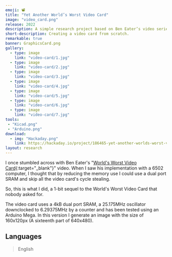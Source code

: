 ```yaml
---
emoji: 📽️
title: "Yet Another World’s Worst Video Card"
image: "video_card.png"
release: 2022
description: A simple research project based on Ben Eater’s video series about building a video card on breadboards. In this project, I reduced the memory usage by only having 1-bit images.
short-description: Creating a video card from scratch.
remarkable: true
banner: GraphicsCard.png
gallery:
  - type: image
    link: "video-card/1.jpg"
  - type: image
    link: "video-card/2.jpg"
  - type: image
    link: "video-card/3.jpg"
  - type: image
    link: "video-card/4.jpg"
  - type: image
    link: "video-card/5.jpg"
  - type: image
    link: "video-card/6.jpg"
  - type: image
    link: "video-card/7.jpg"
tools:
 - "Kicad.png"
 - "Arduino.png"
download:
  - img: "Hackaday.png"
    link: https://hackaday.io/project/186465-yet-another-worlds-worst-video-card
layout: research
---
```


I once stumbled across with Ben Eater's "[World's Worst Video Card](https://www.youtube.com/watch?v=l7rce6IQDWs/){:target="_blank"}" video. When I saw his implementation with a 6502 computer, I thought that by reducing the memory use I could use a dual port SRAM and skip all the video card's cycle stealing.

So, this is what I did, a 1-bit sequel to the World's Worst Video Card that nobody asked for.

The video card uses a 4kB dual port SRAM, a 25.175MHz oscillator downclocked to 6.29375MHz by a counter and has been tested using an Arduino Mega. In this version I generate an image with the size of 160x120px (A sixteenth part of 640x480).

## Languages

> English
